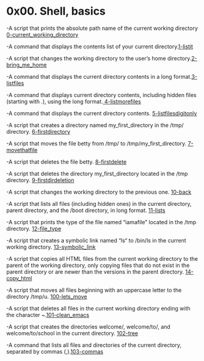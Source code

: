  #                                           **0x00. Shell, basics**

-A script that prints the absolute path name of the current working directory [0-current_working_directory](https://github.com/NatuSam/alx-system_engineering-devops/blob/master/0x00-shell_basics/0-current_working_directory)

-A command that displays the contents list of your current directory.[1-listit](https://github.com/NatuSam/alx-system_engineering-devops/blob/master/0x00-shell_basics/1-listit)

-A script that changes the working directory to the user’s home directory.[2-bring_me_home](https://github.com/NatuSam/alx-system_engineering-devops/blob/master/0x00-shell_basics/2-bring_me_home)

-A command that displays the current directory contents in a long format.[3-listfiles](https://github.com/NatuSam/alx-system_engineering-devops/blob/master/0x00-shell_basics/3-listfiles)

-A command that displays current directory contents, including hidden files (starting with .), using the long format.[ 4-listmorefiles]( https://github.com/NatuSam/alx-system_engineering-devops/blob/master/0x00-shell_basics/4-listmorefiles)

-A command that displays the current directory contents. [5-listfilesdigitonly](https://github.com/NatuSam/alx-system_engineering-devops/blob/master/0x00-shell_basics/5-listfilesdigitonly)

-A script that creates a directory named my_first_directory in the /tmp/ directory. [6-firstdirectory]( https://github.com/NatuSam/alx-system_engineering-devops/blob/master/0x00-shell_basics/6-firstdirectory)

-A script that moves the file betty from /tmp/ to /tmp/my_first_directory. [7-movethatfile](https://github.com/NatuSam/alx-system_engineering-devops/blob/master/0x00-shell_basics/7-movethatfile)

-A script that deletes the file betty. [8-firstdelete]( https://github.com/NatuSam/alx-system_engineering-devops/blob/master/0x00-shell_basics/8-firstdelete)

-A script that deletes the directory my_first_directory located in the /tmp directory. [9-firstdirdeletion]( https://github.com/NatuSam/alx-system_engineering-devops/blob/master/0x00-shell_basics/9-firstdirdeletion)

-A script that changes the working directory to the previous one. [10-back]( https://github.com/NatuSam/alx-system_engineering-devops/blob/master/0x00-shell_basics/10-back)

-A script that lists all files (including hidden ones) in the current directory, parent directory, and the /boot directory, in long format. [11-lists]( https://github.com/NatuSam/alx-system_engineering-devops/blob/master/0x00-shell_basics/11-lists)

-A script that prints the type of the file named “iamafile” located in the /tmp directory. [12-file_type]( https://github.com/NatuSam/alx-system_engineering-devops/blob/master/0x00-shell_basics/12-file_type)

-A script that creates a symbolic link named “ls“ to /bin/ls in the current working directory. [13-symbolic_link]( https://github.com/NatuSam/alx-system_engineering-devops/blob/master/0x00-shell_basics/13-symbolic_link)

-A script that copies all HTML files from the current working directory to the parent of the working directory, only copying files that do not exist in the parent directory or are newer than the versions in the parent directory. [14-copy_html]( https://github.com/NatuSam/alx-system_engineering-devops/blob/master/0x00-shell_basics/14-copy_html)

-A script that moves all files beginning with an uppercase letter to the directory /tmp/u. [100-lets_move]( https://github.com/NatuSam/alx-system_engineering-devops/blob/master/0x00-shell_basics/100-lets_move)

-A script that deletes all files in the current working directory ending with the character ~.[101-clean_emacs]( https://github.com/NatuSam/alx-system_engineering-devops/blob/master/0x00-shell_basics/101-clean_emacs)

-A script that creates the directories welcome/, welcome/to/, and welcome/to/school in the current directory. [102-tree]( https://github.com/NatuSam/alx-system_engineering-devops/blob/master/0x00-shell_basics/102-tree)

-A command that lists all files and directories of the current directory, separated by commas (,).[103-commas]( https://github.com/NatuSam/alx-system_engineering-devops/blob/master/0x00-shell_basics/103-commas)


